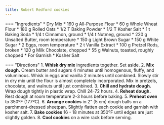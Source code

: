 ```yaml
---
title: Robert Redford cookies
---
```

=== "Ingredients"
    * Dry Mix
        * 160 g All-Purpose Flour
        * 60 g Whole Wheat Flour
        * 180 g Rolled Oats
        * 1/2 T Baking Powder
        * 1/2 T Kosher Salt
        * 1 t Baking Soda
        * 1/4 t Cinnamon, ground
        * 1/4 t Nutmeg, ground
    * 220 g Unsalted Butter, room temperature
    * 150 g Light Brown Sugar
    * 150 g White Sugar
    * 2 Eggs, room temperature
    * 2 t Vanilla Extract
    * 100 g Pretzel Rods, broken
    * 120 g Milk Chocolate, chopped
    * 55 g Walnuts, toasted, roughly chopped
    * For Garnish
        * Kosher Salt

=== "Directions"
    1. **Whisk dry mix** ingredients together. Set aside.
    2. **Mix dough.** Cream butter and sugars 4 minutes until homogenous, fluffy, and voluminous. Whisk in eggs and vanilla 2 minutes until combined. Slowly stir in dry mix until the flour is almost completely incorporated. Mix in pretzels, chocolate, and walnuts until just combined.
    3. **Chill and hydrate dough.** Wrap dough tightly in plastic wrap. Chill 24-72 hours.
    4. **Reheat dough.** Rest dough at room temperature 2-3 hours before baking.
    5. **Preheat oven** to 350ºF (177ºC).
    6. **Arrange cookies** in 2" (5 cm) dough balls on a parchment-dressed sheetpan. Slightly flatten each cookie and garnish with kosher salt.
    7. **Bake cookies** 16 - 18 minutes at 350ºF until edges are just slightly golden.
    8. **Cool cookies** on a wire rack before serving.

[^1]: {{ cite.ludwinski_sister_pie }}

